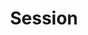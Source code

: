 ---
content-type: "embed-object"
endpoint: "sessions"

title: "Session"
description: "This object represents a browser session in the Stitch web application."
endpoint-url: "/sessions"
version: "3"

object-attributes:
  - name: "ephemeral_token"
    type: "string"
    description: "A token that is passed to [Stitch.js](#stitch-js) to create a session."
---
